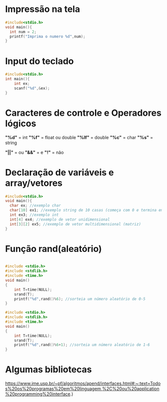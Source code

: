 <h1> Impressão na tela</h1>

  ```c
  #include<stdio.h>
  void main(){
    int num = 2;
    printf("Imprima o numero %d",num);
  }
  ```
  
  #
  
<h1>Input do teclado</h1>

```c
#include<stdio.h>
int main(){
    int ex;
    scanf("%d",&ex);
}
```
#

<h1>Caracteres de controle e Operadores lógicos</h1>

<strong>"%d"</strong> = int
<strong>"%f"</strong> = float ou double
<strong>"%lf"</strong> = double
<strong>"%c"</strong> = char
<strong>"%s"</strong> = string

<strong>"||"</strong> = ou
<strong>"&&"</strong> = e
<strong>"!"</strong> = não

#

<h1>Declaração de variáveis e array/vetores</h1>

```c
#include<stdio.h>
void main(){
  char ex; //exemplo char
  char[10] ex1; //exemplo string de 10 casas (começa com 0 e termina em \0)
  int ex3; //exemplo int
  int[4] ex4; //exemplo de vetor unidimensional
  int[3][2] ex5; //exemplo de vetor multidimensional (matriz)
}
```

#

<h1>Função rand(aleatório)</h1>

```c

#include <stdio.h>
#include <stdlib.h>
#include <time.h>
void main()
{
    int T=time(NULL);
    srand(T);
    printf("%d",rand()%6); //sorteia um número aleatório de 0-5
}

#include <stdio.h>
#include <stdlib.h>
#include <time.h>
void main()
{
    int T=time(NULL);
    srand(T);
    printf("%d",rand()%6+1); //sorteia um número aleatório de 1-6
}
```
#

<h1>Algumas bibliotecas </h1>

https://www.ime.usp.br/~pf/algoritmos/apend/interfaces.html#:~:text=Todos%20os%20programas%20em%20linguagem,%2C%20ou%20application%20programming%20interface.)

































































